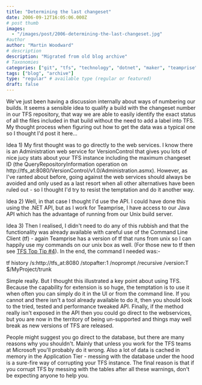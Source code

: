 ```yaml
---
title: "Determining the last changeset"
date: 2006-09-12T16:05:06.000Z
# post thumb
images:
  - "/images/post/2006-determining-the-last-changeset.jpg"
#author
author: "Martin Woodward"
# description
description: "Migrated from old blog archive"
# Taxonomies
categories: ["git", "tfs", "technology", "dotnet", "maker", "teamprise", "web", "programming"]
tags: ["blog", "archive"]
type: "regular" # available type (regular or featured)
draft: false
---
```

We've just been having a discussion internally about ways of numbering our builds.  It seems a sensible idea to qualify a build with the changeset number in our TFS repository, that way we are able to easily identify the exact status of all the files included in that build without the need to add a label into TFS.  My thought process when figuring out how to get the data was a typical one so I thought I'd post it here... 

Idea 1)  My first thought was to go directly to the web services.  I know there is an Administration web service for VersionControl that gives you lots of nice jucy stats about your TFS instance including the maximum changeset ID (the QueryRepositoryInformation operation on http://tfs_at:8080/VersionControl/v1.0/Administration.asmx).  However, as I've ranted about before, going against the web services should always be avoided and only used as a last resort when all other alternatives have been ruled out - so I thought I'd try to resist the temptation and do it another way. 

Idea 2)  Well, in that case I thought I'd use the API.  I could have done this using the .NET API, but as I work for Teamprise, I have access to our Java API which has the advantage of running from our Unix build server. 

Idea 3)  Then I realised, I didn't need to do any of this rubbish and that the functionality was already available with careful use of the Command Line Client (tf) - again Teamprise has a version of tf that runs from unix so I can happily use my commands on our unix box as well.  (For those new to tf then see [TFS Top Tip #4](http://www.woodwardweb.com/vsts/000234.html)).  In the end, the command I needed was:- 

tf history /s:http://tfs_at:8080 /stopafter:1 /noprompt /recursive /version:T $/MyProject/trunk

Simple really.  But I thought this illustrated a key point about using TFS.  Because the capability for extension is so huge, the temptation is to use it when often you can simply do it in the UI or from the command line.  If you cannot and there isn't a tool already available to do it, then you should look to the tried, tested and performance tweaked API.  Finally, if the method really isn't exposed in the API then you could go direct to the webservices, but you are now in the territory of being un-supported and things may well break as new versions of TFS are released.

People might suggest you go direct to the database, but there are many reasons why you shouldn't.  Mainly that unless you work for the TFS teams at Microsoft you'll probably do it wrong.  Also a lot of data is cached in memory in the Application Tier - messing with the database under the hood is a sure-fire way of corrupting your TFS instance.  The final reason is that if you corrupt TFS by messing with the tables after all these warnings, don't be expecting anyone to help you.